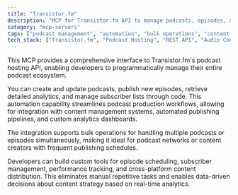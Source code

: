 ```yaml
---
title: "Transistor.fm"
description: "MCP for Transistor.fm API to manage podcasts, episodes, analytics, and subscribers for workflow automation."
category: "mcp-servers"
tags: ["podcast management", "automation", "bulk operations", "content distribution", "real-time analytics"]
tech_stack: ["Transistor.fm", "Podcast Hosting", "REST API", "Audio Content", "Analytics", "Content Management Systems"]
---
```


This MCP provides a comprehensive interface to Transistor.fm's podcast hosting API, enabling developers to programmatically manage their entire podcast ecosystem. 

You can create and update podcasts, publish new episodes, retrieve detailed analytics, and manage subscriber lists through code. This automation capability streamlines podcast production workflows, allowing for integration with content management systems, automated publishing pipelines, and custom analytics dashboards.

The integration supports bulk operations for handling multiple podcasts or episodes simultaneously, making it ideal for podcast networks or content creators with frequent publishing schedules. 

Developers can build custom tools for episode scheduling, subscriber management, performance tracking, and cross-platform content distribution. This eliminates manual repetitive tasks and enables data-driven decisions about content strategy based on real-time analytics.